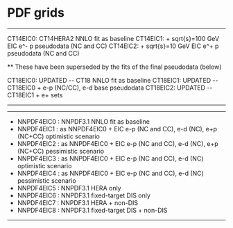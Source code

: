 # PDF grids


- - - - - - - - - - - - - - - - - - - - - - - - - - - - - - -
CT14EIC0: CT14HERA2 NNLO fit as baseline
CT14EIC1: + sqrt{s}=100 GeV EIC e^- p pseudodata (NC and CC)
CT14EIC2: + sqrt{s}=10  GeV EIC e^+ p pseudodata (NC and CC)

  ** These have been superseded by the fits of the final pseudodata (below)
     
CT18EIC0: UPDATED -- CT18 NNLO fit as baseline
CT18EIC1: UPDATED -- CT18EIC0 + e-p (NC/CC), e-d base pseudodata
CT18EIC2: UPDATED -- CT18EIC1 + e+ sets
- - - - - - - - - - - - - - - - - - - - - - - - - - - - - - -

- - - - - - - - - - - - - - - - - - - - - - - - - - - - - - -
- NNPDF4EIC0 : NNPDF3.1 NNLO fit as baseline
- NNPDF4EIC1 : as NNPDF4EIC0 + EIC e-p (NC and CC), e-d (NC), e+p (NC+CC)
             optimistic scenario 
- NNPDF4EIC2 : as NNPDF4EIC0 + EIC e-p (NC and CC), e-d (NC), e+p (NC+CC)
             pessimistic scenario
- NNPDF4EIC3 : as NNPDF4EIC0 + EIC e-p (NC and CC), e-d (NC)
	     optimistic scenario
- NNPDF4EIC4 : as NNPDF4EIC0 + EIC e-p (NC and CC), e-d (NC)
	     pessimistic scenario
- NNPDF4EIC5 : NNPDF3.1 HERA only
- NNPDF4EIC6 : NNPDF3.1 fixed-target DIS only
- NNPDF4EIC7 : NNPDF3.1 HERA + non-DIS
- NNPDF4EIC8 : NNPDF3.1 fixed-target DIS + non-DIS

- - - - - - - - - - - - - - - - - - - - - - - - - - - - - - - 
